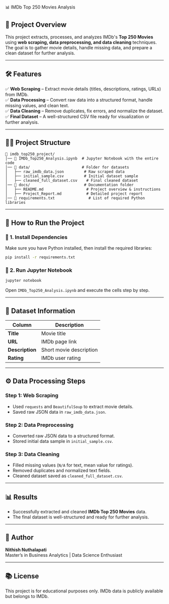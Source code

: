  📊 IMDb Top 250 Movies Analysis  

## 📌 Project Overview  
This project extracts, processes, and analyzes IMDb's **Top 250 Movies** using **web scraping, data preprocessing, and data cleaning** techniques. The goal is to gather movie details, handle missing data, and prepare a clean dataset for further analysis.  

---

## 🛠 Features  
✅ **Web Scraping** – Extract movie details (titles, descriptions, ratings, URLs) from IMDb.  
✅ **Data Processing** – Convert raw data into a structured format, handle missing values, and clean text.  
✅ **Data Cleaning** – Remove duplicates, fix errors, and normalize the dataset.  
✅ **Final Dataset** – A well-structured CSV file ready for visualization or further analysis.  

---

## 💂‍♂️ Project Structure  
```
💚 imdb_top250_project/
│── 📄 IMDb_Top250_Analysis.ipynb  # Jupyter Notebook with the entire code
│── 📂 data/                       # Folder for datasets
│   ├── raw_imdb_data.json         # Raw scraped data
│   ├── initial_sample.csv         # Initial dataset sample
│   ├── cleaned_full_dataset.csv    # Final cleaned dataset
│── 📂 docs/                        # Documentation folder
│   ├── README.md                   # Project overview & instructions
│   ├── Project_Report.md           # Detailed project report
│── 📄 requirements.txt               # List of required Python libraries
```

---

## 🚀 How to Run the Project  

### 🔹 1. Install Dependencies  
Make sure you have Python installed, then install the required libraries:  
```bash
pip install -r requirements.txt
```

### 🔹 2. Run Jupyter Notebook  
```bash
jupyter notebook
```
Open `IMDb_Top250_Analysis.ipynb` and execute the cells step by step.  

---

## 📝 Dataset Information  
| Column | Description |
|---------|------------|
| **Title** | Movie title |
| **URL** | IMDb page link |
| **Description** | Short movie description |
| **Rating** | IMDb user rating |

---

## ⚙️ Data Processing Steps  

### **Step 1: Web Scraping**  
- Used `requests` and `BeautifulSoup` to extract movie details.  
- Saved raw JSON data in `raw_imdb_data.json`.  

### **Step 2: Data Preprocessing**  
- Converted raw JSON data to a structured format.  
- Stored initial data sample in `initial_sample.csv`.  

### **Step 3: Data Cleaning**  
- Filled missing values (`N/A` for text, mean value for ratings).  
- Removed duplicates and normalized text fields.  
- Cleaned dataset saved as `cleaned_full_dataset.csv`.  

---

## 📊 Results  
- Successfully extracted and cleaned **IMDb Top 250 Movies** data.  
- The final dataset is well-structured and ready for further analysis.  

---



## 📌 Author  
**Nithish Nuthalapati**  
Master’s in Business Analytics | Data Science Enthusiast  

---

## 📚 License  
This project is for educational purposes only. IMDb data is publicly available but belongs to IMDb.

